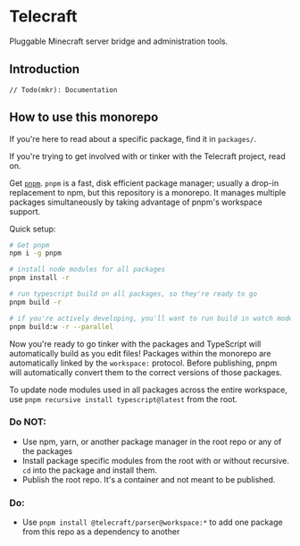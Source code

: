 # Telecraft

Pluggable Minecraft server bridge and administration tools.

## Introduction

`// Todo(mkr): Documentation`

## How to use this monorepo

If you're here to read about a specific package, find it in `packages/`.

If you're trying to get involved with or tinker with the Telecraft project, read on.

Get [`pnpm`](https://pnpm.js.org/en/installation). `pnpm` is a fast, disk efficient package manager; usually a drop-in replacement to npm, but this repository is a monorepo. It manages multiple packages simultaneously by taking advantage of pnpm's workspace support.

Quick setup:

```bash
# Get pnpm
npm i -g pnpm

# install node modules for all packages
pnpm install -r

# run typescript build on all packages, so they're ready to go
pnpm build -r

# if you're actively developing, you'll want to run build in watch mode
pnpm build:w -r --parallel
```

Now you're ready to go tinker with the packages and TypeScript will automatically build as you edit files! Packages within the monorepo are automatically linked by the `workspace:` protocol. Before publishing, pnpm will automatically convert them to the correct versions of those packages.

To update node modules used in all packages across the entire workspace, use `pnpm recursive install typescript@latest` from the root.

### Do NOT:

- Use npm, yarn, or another package manager in the root repo or any of the packages
- Install package specific modules from the root with or without recursive. `cd` into the package and install them.
- Publish the root repo. It's a container and not meant to be published.

### Do:

- Use `pnpm install @telecraft/parser@workspace:*` to add one package from this repo as a dependency to another
